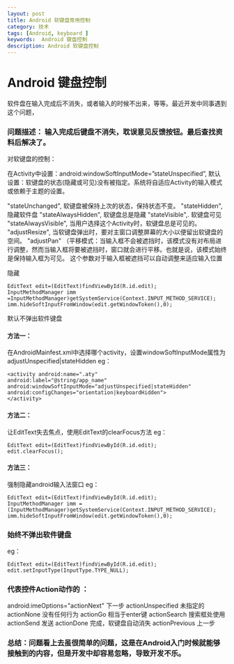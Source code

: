 ```yaml
---
layout: post
title: Android 软键盘常用控制
category: 技术
tags: [Android, keyboard ]
keywords:  Android 键盘控制
description: Android 软键盘控制
---
```


Android 键盘控制
====================================

软件盘在输入完成后不消失，或者输入的时候不出来，等等。最近开发中同事遇到这个问题，

### 问题描述： 输入完成后键盘不消失，耽误意见反馈按钮。最后查找资料后解决了。

对软键盘的控制：

在Activity中设置：android:windowSoftInputMode=”stateUnspecified”, 默认设置：软键盘的状态(隐藏或可见)没有被指定。系统将自适应Activity的输入模式或依赖于主题的设置。

"stateUnchanged", 软键盘被保持上次的状态，保持状态不变。
"stateHidden", 隐藏软件盘
 "stateAlwaysHidden", 软键盘总是隐藏
"stateVisible",. 软键盘可见
"stateAlwaysVisible", 当用户选择这个Activity时，软键盘总是可见的。
"adjustResize",  当软键盘弹出时，要对主窗口调整屏幕的大小以便留出软键盘的空间。
"adjustPan" （平移模式：当输入框不会被遮挡时，该模式没有对布局进行调整，然而当输入框将要被遮挡时，窗口就会进行平移。也就是说，该模式始终是保持输入框为可见。 这个参数对于输入框被遮挡可以自动调整来适应输入位置

隐藏

```
EditText edit=(EditText)findViewById(R.id.edit);
InputMethodManager imm =InputMethodManager)getSystemService(Context.INPUT_METHOD_SERVICE);
imm.hideSoftInputFromWindow(edit.getWindowToken(),0);
```

默认不弹出软件键盘

#### 方法一：
在AndroidMainfest.xml中选择哪个activity，设置windowSoftInputMode属性为adjustUnspecified|stateHidden
eg：

```
<activity android:name=".aty"
android:label="@string/app_name"
android:windowSoftInputMode="adjustUnspecified|stateHidden"
android:configChanges="orientation|keyboardHidden">
</activity>
```

#### 方法二：
让EditText失去焦点，使用EditText的clearFocus方法
eg：

```
EditText edit=(EditText)findViewById(R.id.edit);
edit.clearFocus();
```

#### 方法三：
强制隐藏android输入法窗口
eg：

```
EditText edit=(EditText)findViewById(R.id.edit);
InputMethodManager imm = (InputMethodManager)getSystemService(Context.INPUT_METHOD_SERVICE);
imm.hideSoftInputFromWindow(edit.getWindowToken(),0);
```

### 始终不弹出软件键盘
eg：

```
EditText edit=(EditText)findViewById(R.id.edit);
edit.setInputType(InputType.TYPE_NULL);
```

### 代表控件Action动作的 ：
 
android:imeOptions="actionNext"  下一步
actionUnspecified   未指定的
actionNone  没有任何行为
actionGo  相当于enter键
actionSearch  搜索框处使用
actionSend  发送
actionDone 完成，软键盘自动消失
actionPrevious  上一步

### 总结：问题看上去虽很简单的问题，这是在Android入门时候就能够接触到的内容，但是开发中却容易忽略，导致开发不乐。
